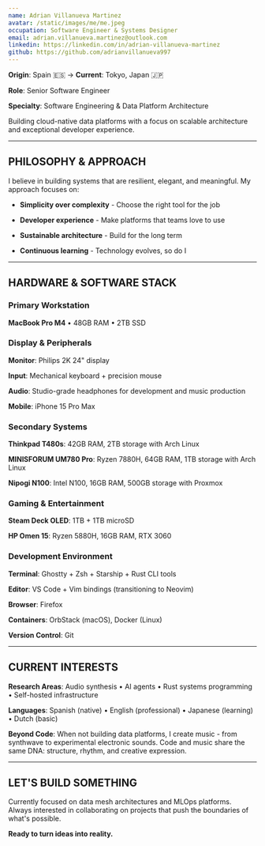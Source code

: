 ```yaml
---
name: Adrian Villanueva Martinez
avatar: /static/images/me/me.jpeg
occupation: Software Engineer & Systems Designer
email: adrian.villanueva.martinez@outlook.com
linkedin: https://linkedin.com/in/adrian-villanueva-martinez
github: https://github.com/adrianvillanueva997
---
```


**Origin**: Spain 🇪🇸 → **Current**: Tokyo, Japan 🇯🇵

**Role**: Senior Software Engineer

**Specialty**: Software Engineering & Data Platform Architecture

Building cloud-native data platforms with a focus on scalable architecture and exceptional developer experience.

---

## PHILOSOPHY & APPROACH

I believe in building systems that are resilient, elegant, and meaningful. My approach focuses on:

- **Simplicity over complexity** - Choose the right tool for the job

- **Developer experience** - Make platforms that teams love to use

- **Sustainable architecture** - Build for the long term

- **Continuous learning** - Technology evolves, so do I

---

## HARDWARE & SOFTWARE STACK

### Primary Workstation

**MacBook Pro M4** • 48GB RAM • 2TB SSD

### Display & Peripherals

**Monitor**: Philips 2K 24" display

**Input**: Mechanical keyboard + precision mouse

**Audio**: Studio-grade headphones for development and music production

**Mobile**: iPhone 15 Pro Max

### Secondary Systems

**Thinkpad T480s**: 42GB RAM, 2TB storage with Arch Linux

**MINISFORUM UM780 Pro**: Ryzen 7880H, 64GB RAM, 1TB storage with Arch Linux

**Nipogi N100**: Intel N100, 16GB RAM, 500GB storage with Proxmox

### Gaming & Entertainment

**Steam Deck OLED**: 1TB + 1TB microSD

**HP Omen 15**: Ryzen 5880H, 16GB RAM, RTX 3060

### Development Environment

**Terminal**: Ghostty + Zsh + Starship + Rust CLI tools

**Editor**: VS Code + Vim bindings (transitioning to Neovim)

**Browser**: Firefox

**Containers**: OrbStack (macOS), Docker (Linux)

**Version Control**: Git

---

## CURRENT INTERESTS

**Research Areas**: Audio synthesis • AI agents • Rust systems programming • Self-hosted infrastructure

**Languages**: Spanish (native) • English (professional) • Japanese (learning) • Dutch (basic)

**Beyond Code**: When not building data platforms, I create music - from synthwave to experimental electronic sounds. Code and music share the same DNA: structure, rhythm, and creative expression.

---

## LET'S BUILD SOMETHING

Currently focused on data mesh architectures and MLOps platforms. Always interested in collaborating on projects that push the boundaries of what's possible.

**Ready to turn ideas into reality.**
